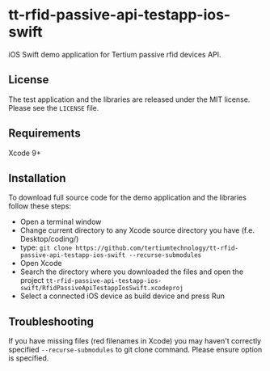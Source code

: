 # tt-rfid-passive-api-testapp-ios-swift
iOS Swift demo application for Tertium passive rfid devices API.

## License
The test application and the libraries are released under the MIT license. Please see the `LICENSE` file.

## Requirements
Xcode 9+

## Installation
To download full source code for the demo application and the libraries follow these steps:

- Open a terminal window
- Change current directory to any Xcode source directory you have (f.e. Desktop/coding/)
- type: ```git clone https://github.com/tertiumtechnology/tt-rfid-passive-api-testapp-ios-swift --recurse-submodules ```
- Open Xcode
- Search the directory where you downloaded the files and open the project ```tt-rfid-passive-api-testapp-ios-swift/RfidPassiveApiTestappIosSwift.xcodeproj```
- Select a connected iOS device as build device and press Run

## Troubleshooting
If you have missing files (red filenames in Xcode) you may haven't correctly specified ```--recurse-submodules``` to git clone command. Please ensure option is specified.
